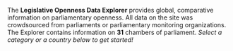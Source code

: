 The **Legislative Openness Data Explorer** provides global, comparative information on parliamentary openness. All data on the site was crowdsourced from parliaments or parliamentary monitoring organizations. The Explorer contains information on **31** chambers of parliament. *Select a category or a country below to get started!*  
